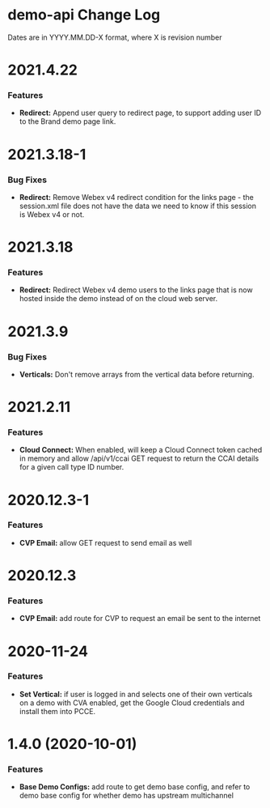 # demo-api Change Log

Dates are in YYYY.MM.DD-X format, where X is revision number

# 2021.4.22

### Features
* **Redirect:** Append user query to redirect page, to support adding user ID
to the Brand demo page link.


# 2021.3.18-1

### Bug Fixes
* **Redirect:** Remove Webex v4 redirect condition for the links page - the
session.xml file does not have the data we need to know if this session is 
Webex v4 or not.


# 2021.3.18

### Features
* **Redirect:** Redirect Webex v4 demo users to the links page that is now
hosted inside the demo instead of on the cloud web server.


# 2021.3.9

### Bug Fixes
* **Verticals:** Don't remove arrays from the vertical data before returning.


# 2021.2.11

### Features

* **Cloud Connect:** When enabled, will keep a Cloud Connect token cached in
memory and allow /api/v1/ccai GET request to return the CCAI details for a given
call type ID number.


# 2020.12.3-1

### Features

* **CVP Email:** allow GET request to send email as well


# 2020.12.3

### Features

* **CVP Email:** add route for CVP to request an email be sent to the internet


# 2020-11-24

### Features

* **Set Vertical:** if user is logged in and selects one of their own verticals
on a demo with CVA enabled, get the Google Cloud credentials and install them
into PCCE.


# 1.4.0 (2020-10-01)

### Features

* **Base Demo Configs:** add route to get demo base config, and refer to demo base config for whether demo has upstream multichannel
